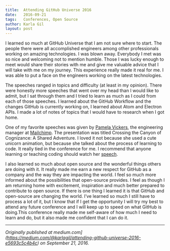 ```yaml
---
title:  Attending GitHub Universe 2016
date:   2016-09-21
tags:   Conferences, Open Source
author: Karla Gil
layout: post
---
```

I learned so much at GitHub Universe that I am not sure where to start. The people there were all accomplished engineers among other professionals working on amazing technologies. I was blown away. Everybody I met was so nice and welcoming not to mention humble. Those I was lucky enough to meet would share their stories with me and give me valuable advice that I will take with me on my journey. This experience really made it real for me. I was able to put a face on the engineers working on the latest technologies.

The speeches ranged in topics and difficulty (at least in my opinion). There were honestly more speeches that went over my head than I would like to admit, but I sat through them and I tried to learn as much as I could from each of those speeches. I learned about the GitHub Workflow and the changes GitHub is currently working on, I learned about Atom and Electron APIs. I made a lot of notes of topics that I would have to research when I got home.

One of my favorite speeches was given by [Pamela Vickers](https://www.linkedin.com/in/pamelavickers), the engineering manager at [Mailchimp](http://mailchimp.com/). The presentation was titled Crossing the Canyon of Cognizance: A Shared Adventure. I loved it not because she used a cute unicorn animation, but because she talked about the process of learning to code. It really tied in the conference for me. I recommend that anyone learning or teaching coding should watch her [speech](https://www.youtube.com/watch?v=1GEVTl084C4).

I also learned so much about open source and the wonderful things others are doing with it. It really made me earn a new respect for GitHub as a company and the way they are impacting the world. I feel so much more informed about the possibilities that open-source provides. I feel as though I am returning home with excitement, inspiration and much better prepared to contribute to open source. If there is one thing I learned it is that GitHub and open-source are changing the world. I’ve learned so much I still have to process a lot of it, but I know that if I get the opportunity I will try my best to attend any future conference and I will keep up to speed on what GitHub is doing.This conference really made me self-aware of how much I need to learn and do, but it also made me confident that I can do it.

*****

*Originally published at medium.com](https://medium.com/@karlagil/attending-github-universe-2016-e5693c5c4b4c) on September 21, 2016.*